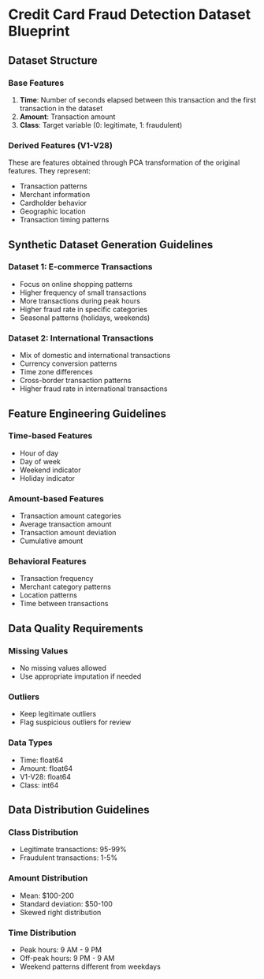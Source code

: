 # Credit Card Fraud Detection Dataset Blueprint

## Dataset Structure

### Base Features
1. **Time**: Number of seconds elapsed between this transaction and the first transaction in the dataset
2. **Amount**: Transaction amount
3. **Class**: Target variable (0: legitimate, 1: fraudulent)

### Derived Features (V1-V28)
These are features obtained through PCA transformation of the original features. They represent:
- Transaction patterns
- Merchant information
- Cardholder behavior
- Geographic location
- Transaction timing patterns

## Synthetic Dataset Generation Guidelines

### Dataset 1: E-commerce Transactions
- Focus on online shopping patterns
- Higher frequency of small transactions
- More transactions during peak hours
- Higher fraud rate in specific categories
- Seasonal patterns (holidays, weekends)

### Dataset 2: International Transactions
- Mix of domestic and international transactions
- Currency conversion patterns
- Time zone differences
- Cross-border transaction patterns
- Higher fraud rate in international transactions

## Feature Engineering Guidelines

### Time-based Features
- Hour of day
- Day of week
- Weekend indicator
- Holiday indicator

### Amount-based Features
- Transaction amount categories
- Average transaction amount
- Transaction amount deviation
- Cumulative amount

### Behavioral Features
- Transaction frequency
- Merchant category patterns
- Location patterns
- Time between transactions

## Data Quality Requirements

### Missing Values
- No missing values allowed
- Use appropriate imputation if needed

### Outliers
- Keep legitimate outliers
- Flag suspicious outliers for review

### Data Types
- Time: float64
- Amount: float64
- V1-V28: float64
- Class: int64

## Data Distribution Guidelines

### Class Distribution
- Legitimate transactions: 95-99%
- Fraudulent transactions: 1-5%

### Amount Distribution
- Mean: $100-200
- Standard deviation: $50-100
- Skewed right distribution

### Time Distribution
- Peak hours: 9 AM - 9 PM
- Off-peak hours: 9 PM - 9 AM
- Weekend patterns different from weekdays 